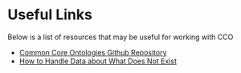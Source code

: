 <!doctype html>
<html lang="en" class="no-js">
  <head>
<meta charset="UTF-8">
<meta name="viewport" content="width=device-width, initial-scale=1.0">
<title>Useful Links</title>
</head></p>
<body>
<h1>Useful Links</h1>
<p>Below is a list of resources that may be useful for working with CCO</p>
<ul>
  <li><a href="https://github.com/CommonCoreOntology/CommonCoreOntologies" class="custom-color">Common Core Ontologies Github Repository</a></li>
  <li><a href="https://www.youtube.com/watch?v=ai4YdLiCGNM" class="custom-color">How to Handle Data about What Does Not Exist</a></li>
</ul>
</body>
</html>
